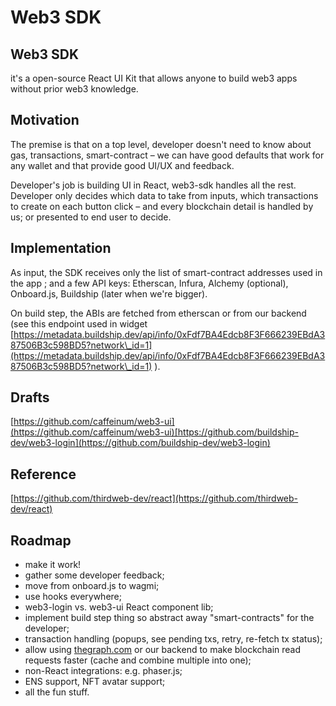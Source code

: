 # Web3 SDK

## Web3 SDK

it's a open-source React UI Kit that allows anyone to build web3 apps without prior web3 knowledge.

## Motivation

The premise is that on a top level, developer doesn't need to know about gas, transactions, smart-contract – we can have good defaults that work for any wallet and that provide good UI/UX and feedback.

Developer's job is building UI in React, web3-sdk handles all the rest. Developer only decides which data to take from inputs, which transactions to create on each button click – and every blockchain detail is handled by us; or presented to end user to decide.

## Implementation

As input, the SDK receives only the list of smart-contract addresses used in the app ; and a few API keys: Etherscan, Infura, Alchemy (optional), Onboard.js, Buildship (later when we're bigger).

On build step, the ABIs are fetched from etherscan or from our backend (see this endpoint used in widget [https://metadata.buildship.dev/api/info/0xFdf7BA4Edcb8F3F666239EBdA387506B3c598BD5?network\_id=1](https://metadata.buildship.dev/api/info/0xFdf7BA4Edcb8F3F666239EBdA387506B3c598BD5?network\_id=1) ).

## Drafts

[https://github.com/caffeinum/web3-ui](https://github.com/caffeinum/web3-ui)[https://github.com/buildship-dev/web3-login](https://github.com/buildship-dev/web3-login)

## Reference

[https://github.com/thirdweb-dev/react](https://github.com/thirdweb-dev/react)

## Roadmap

* make it work!
* gather some developer feedback;
* move from onboard.js to wagmi;
* use hooks everywhere;
* web3-login vs. web3-ui React component lib;
* implement build step thing so abstract away "smart-contracts" for the developer;
* transaction handling (popups, see pending txs, retry, re-fetch tx status);
* allow using [thegraph.com](http://thegraph.com) or our backend to make blockchain read requests faster (cache and combine multiple into one);
* non-React integrations: e.g. phaser.js;
* ENS support, NFT avatar support;
* all the fun stuff.
